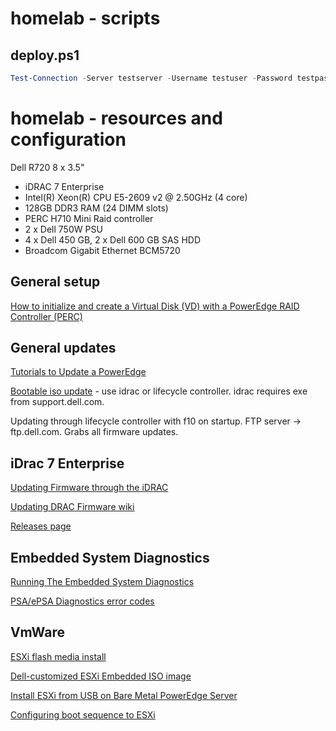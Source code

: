 # homelab - scripts

## deploy.ps1
```powershell
Test-Connection -Server testserver -Username testuser -Password testpass
```

# homelab - resources and configuration

Dell R720 8 x 3.5"
- iDRAC 7 Enterprise
- Intel(R) Xeon(R) CPU E5-2609 v2 @ 2.50GHz (4 core)
- 128GB DDR3 RAM (24 DIMM slots)
- PERC H710 Mini Raid controller
- 2 x Dell 750W PSU
- 4 x Dell 450 GB, 2 x Dell 600 GB SAS HDD
- Broadcom Gigabit Ethernet BCM5720

## General setup
[How to initialize and create a Virtual Disk (VD) with a PowerEdge RAID Controller (PERC)](https://www.dell.com/support/article/us/en/04/sln132532/how-to-initialize-and-create-a-virtual-disk--vd--with-a-poweredge-raid-controller--perc-?lang=en)

## General updates
[Tutorials to Update a PowerEdge](https://www.dell.com/support/article/us/en/04/sln300662/how-to-dell-server---tutorials-to-update-a-poweredge?lang=en)

[Bootable iso update](https://dell.app.box.com/v/BootableR720) - use idrac or lifecycle controller. idrac requires exe from support.dell.com.

Updating through lifecycle controller with f10 on startup. FTP server -> ftp.dell.com. Grabs all firmware updates.

## iDrac 7 Enterprise
[Updating Firmware through the iDRAC](https://www.dell.com/support/article/us/en/04/sln292363/poweredge-server--updating-firmware-through-the-idrac?lang=en)

[Updating DRAC Firmware wiki](http://en.community.dell.com/techcenter/systems-management/w/wiki/3206.updating-drac-firmware)

[Releases page](http://en.community.dell.com/techcenter/systems-management/w/wiki/12334.idrac8-home#releases)

## Embedded System Diagnostics
[Running The Embedded System Diagnostics](http://www.dell.com/support/manuals/us/en/19/poweredge-r720/720720xdom-v3/running-the-embedded-system-diagnostics?guid=guid-e44e5046-b06a-4e5e-870c-68cc3e129ddd&lang=en-us)

[PSA/ePSA Diagnostics error codes](http://www.dell.com/support/manuals/us/en/19/poweredge-vrtx/servers_tsg/psaepsa-diagnostics-error-codes?guid=guid-9afeed67-a47c-4afd-83d8-04301ebf3523&lang=en-us)

## VmWare
[ESXi flash media install](http://www.dell.com/support/manuals/us/en/19/vmware-esxi-6.x/esxiiigpub-v1/installing-esxi-on-flash-media?guid=guid-744e0c3c-3659-42ba-b495-43facc9984d4&lang=en-us)

[Dell-customized ESXi Embedded ISO image](http://www.dell.com/support/article/us/en/04/sln288152/how-to-download-the-dell-customized-esxi-embedded-iso-image?lang=en)

[Install ESXi from USB on Bare Metal PowerEdge Server](https://thebackroomtech.com/2017/09/26/install-esxi-usb-bare-metal-poweredge-server/)

[Configuring boot sequence to ESXi](http://www.dell.com/support/manuals/us/en/04/vmware-esxi-6.x/esxiiigpub-v1/configuring-boot-sequence-to-esxi?guid=guid-a768043c-c2db-4a93-b57b-41739240a3f6&lang=en-us)